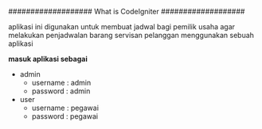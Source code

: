 ###################
What is CodeIgniter
###################


aplikasi ini digunakan untuk membuat jadwal bagi pemilik usaha agar melakukan penjadwalan barang servisan pelanggan menggunakan sebuah aplikasi

**masuk aplikasi sebagai**
  * admin
      - username  : admin
      - password  : admin
  * user
      - username  : pegawai
      - password  : pegawai
